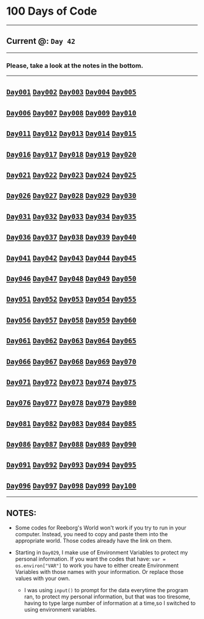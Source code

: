 # 100 Days of Code
___
## Current @: `Day 42`
___
### Please, take a look at the notes in the bottom.
___
## [`Day001`](https://github.com/pullynnhah/100DaysOfCode/tree/master/Day001) [`Day002`](https://github.com/pullynnhah/100DaysOfCode/tree/master/Day002) [`Day003`](https://github.com/pullynnhah/100DaysOfCode/tree/master/Day003) [`Day004`](https://github.com/pullynnhah/100DaysOfCode/tree/master/Day004) [`Day005`](https://github.com/pullynnhah/100DaysOfCode/tree/master/Day005)
## [`Day006`](https://github.com/pullynnhah/100DaysOfCode/tree/master/Day006) [`Day007`](https://github.com/pullynnhah/100DaysOfCode/tree/master/Day007) [`Day008`](https://github.com/pullynnhah/100DaysOfCode/tree/master/Day008) [`Day009`](https://github.com/pullynnhah/100DaysOfCode/tree/master/Day009) [`Day010`](https://github.com/pullynnhah/100DaysOfCode/tree/master/Day010)
## [`Day011`](https://github.com/pullynnhah/100DaysOfCode/tree/master/Day011) [`Day012`](https://github.com/pullynnhah/100DaysOfCode/tree/master/Day012) [`Day013`](https://github.com/pullynnhah/100DaysOfCode/tree/master/Day013) [`Day014`](https://github.com/pullynnhah/100DaysOfCode/tree/master/Day014) [`Day015`](https://github.com/pullynnhah/100DaysOfCode/tree/master/Day015)
## [`Day016`](https://github.com/pullynnhah/100DaysOfCode/tree/master/Day016) [`Day017`](https://github.com/pullynnhah/100DaysOfCode/tree/master/Day017) [`Day018`](https://github.com/pullynnhah/100DaysOfCode/tree/master/Day018) [`Day019`](https://github.com/pullynnhah/100DaysOfCode/tree/master/Day019) [`Day020`](https://github.com/pullynnhah/100DaysOfCode/tree/master/Day020)
## [`Day021`](https://github.com/pullynnhah/100DaysOfCode/tree/master/Day021) [`Day022`](https://github.com/pullynnhah/100DaysOfCode/tree/master/Day022) [`Day023`](https://github.com/pullynnhah/100DaysOfCode/tree/master/Day023) [`Day024`](https://github.com/pullynnhah/100DaysOfCode/tree/master/Day024) [`Day025`](https://github.com/pullynnhah/100DaysOfCode/tree/master/Day025)
## [`Day026`](https://github.com/pullynnhah/100DaysOfCode/tree/master/Day026) [`Day027`](https://github.com/pullynnhah/100DaysOfCode/tree/master/Day027) [`Day028`](https://github.com/pullynnhah/100DaysOfCode/tree/master/Day028) [`Day029`](https://github.com/pullynnhah/100DaysOfCode/tree/master/Day029) [`Day030`](https://github.com/pullynnhah/100DaysOfCode/tree/master/Day030)
## [`Day031`](https://github.com/pullynnhah/100DaysOfCode/tree/master/Day031) [`Day032`](https://github.com/pullynnhah/100DaysOfCode/tree/master/Day032) [`Day033`](https://github.com/pullynnhah/100DaysOfCode/tree/master/Day033) [`Day034`](https://github.com/pullynnhah/100DaysOfCode/tree/master/Day034) [`Day035`](https://github.com/pullynnhah/100DaysOfCode/tree/master/Day035)
## [`Day036`](https://github.com/pullynnhah/100DaysOfCode/tree/master/Day036) [`Day037`](https://github.com/pullynnhah/100DaysOfCode/tree/master/Day037) [`Day038`](https://github.com/pullynnhah/100DaysOfCode/tree/master/Day038) [`Day039`](https://github.com/pullynnhah/100DaysOfCode/tree/master/Day039) [`Day040`](https://github.com/pullynnhah/100DaysOfCode/tree/master/Day040)
## [`Day041`](https://github.com/pullynnhah/100DaysOfCode/tree/master/Day041) [`Day042`](https://github.com/pullynnhah/100DaysOfCode/tree/master/Day042) [`Day043`](https://github.com/pullynnhah/100DaysOfCode/tree/master/Day043) [`Day044`](https://github.com/pullynnhah/100DaysOfCode/tree/master/Day044) [`Day045`](https://github.com/pullynnhah/100DaysOfCode/tree/master/Day045)
## [`Day046`](https://github.com/pullynnhah/100DaysOfCode/tree/master/Day046) [`Day047`](https://github.com/pullynnhah/100DaysOfCode/tree/master/Day047) [`Day048`](https://github.com/pullynnhah/100DaysOfCode/tree/master/Day048) [`Day049`](https://github.com/pullynnhah/100DaysOfCode/tree/master/Day049) [`Day050`](https://github.com/pullynnhah/100DaysOfCode/tree/master/Day050)
## [`Day051`](https://github.com/pullynnhah/100DaysOfCode/tree/master/Day051) [`Day052`](https://github.com/pullynnhah/100DaysOfCode/tree/master/Day052) [`Day053`](https://github.com/pullynnhah/100DaysOfCode/tree/master/Day053) [`Day054`](https://github.com/pullynnhah/100DaysOfCode/tree/master/Day054) [`Day055`](https://github.com/pullynnhah/100DaysOfCode/tree/master/Day055)
## [`Day056`](https://github.com/pullynnhah/100DaysOfCode/tree/master/Day056) [`Day057`](https://github.com/pullynnhah/100DaysOfCode/tree/master/Day057) [`Day058`](https://github.com/pullynnhah/100DaysOfCode/tree/master/Day058) [`Day059`](https://github.com/pullynnhah/100DaysOfCode/tree/master/Day059) [`Day060`](https://github.com/pullynnhah/100DaysOfCode/tree/master/Day060)
## [`Day061`](https://github.com/pullynnhah/100DaysOfCode/tree/master/Day061) [`Day062`](https://github.com/pullynnhah/100DaysOfCode/tree/master/Day062) [`Day063`](https://github.com/pullynnhah/100DaysOfCode/tree/master/Day063) [`Day064`](https://github.com/pullynnhah/100DaysOfCode/tree/master/Day064) [`Day065`](https://github.com/pullynnhah/100DaysOfCode/tree/master/Day065)
## [`Day066`](https://github.com/pullynnhah/100DaysOfCode/tree/master/Day066) [`Day067`](https://github.com/pullynnhah/100DaysOfCode/tree/master/Day067) [`Day068`](https://github.com/pullynnhah/100DaysOfCode/tree/master/Day068) [`Day069`](https://github.com/pullynnhah/100DaysOfCode/tree/master/Day069) [`Day070`](https://github.com/pullynnhah/100DaysOfCode/tree/master/Day070)
## [`Day071`](https://github.com/pullynnhah/100DaysOfCode/tree/master/Day071) [`Day072`](https://github.com/pullynnhah/100DaysOfCode/tree/master/Day072) [`Day073`](https://github.com/pullynnhah/100DaysOfCode/tree/master/Day073) [`Day074`](https://github.com/pullynnhah/100DaysOfCode/tree/master/Day074) [`Day075`](https://github.com/pullynnhah/100DaysOfCode/tree/master/Day075)
## [`Day076`](https://github.com/pullynnhah/100DaysOfCode/tree/master/Day076) [`Day077`](https://github.com/pullynnhah/100DaysOfCode/tree/master/Day077) [`Day078`](https://github.com/pullynnhah/100DaysOfCode/tree/master/Day078) [`Day079`](https://github.com/pullynnhah/100DaysOfCode/tree/master/Day079) [`Day080`](https://github.com/pullynnhah/100DaysOfCode/tree/master/Day080)
## [`Day081`](https://github.com/pullynnhah/100DaysOfCode/tree/master/Day081) [`Day082`](https://github.com/pullynnhah/100DaysOfCode/tree/master/Day082) [`Day083`](https://github.com/pullynnhah/100DaysOfCode/tree/master/Day083) [`Day084`](https://github.com/pullynnhah/100DaysOfCode/tree/master/Day084) [`Day085`](https://github.com/pullynnhah/100DaysOfCode/tree/master/Day085)
## [`Day086`](https://github.com/pullynnhah/100DaysOfCode/tree/master/Day086) [`Day087`](https://github.com/pullynnhah/100DaysOfCode/tree/master/Day087) [`Day088`](https://github.com/pullynnhah/100DaysOfCode/tree/master/Day088) [`Day089`](https://github.com/pullynnhah/100DaysOfCode/tree/master/Day089) [`Day090`](https://github.com/pullynnhah/100DaysOfCode/tree/master/Day090)
## [`Day091`](https://github.com/pullynnhah/100DaysOfCode/tree/master/Day091) [`Day092`](https://github.com/pullynnhah/100DaysOfCode/tree/master/Day092) [`Day093`](https://github.com/pullynnhah/100DaysOfCode/tree/master/Day093) [`Day094`](https://github.com/pullynnhah/100DaysOfCode/tree/master/Day094) [`Day095`](https://github.com/pullynnhah/100DaysOfCode/tree/master/Day095)
## [`Day096`](https://github.com/pullynnhah/100DaysOfCode/tree/master/Day096) [`Day097`](https://github.com/pullynnhah/100DaysOfCode/tree/master/Day097) [`Day098`](https://github.com/pullynnhah/100DaysOfCode/tree/master/Day098) [`Day099`](https://github.com/pullynnhah/100DaysOfCode/tree/master/Day099) [`Day100`](https://github.com/pullynnhah/100DaysOfCode/tree/master/Day100)

___
## NOTES:
- Some codes for Reeborg's World won't work if you try to run in your computer. Instead, you need to copy and paste them into the appropriate world. Those codes already have the link on them.
  
- Starting in `Day029`, I make use of Environment Variables to protect my personal information. If you want the codes that have: `var = os.environ["VAR"]` to work you have to either create Environment Variables with those names with your information. Or replace those values with your own.
    - I was using `input()` to prompt for the data everytime the program ran, to protect my personal information, but that was too tiresome, having to type large number of information at a time,so I switched to using environment variables.
